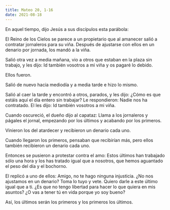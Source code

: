 ```yaml
---
title: Mateo 20, 1-16
date: 2021-08-18
---
```


En aquel tiempo, dijo Jesús a sus discípulos esta parábola: 

El Reino de los Cielos se parece a un propietario que al amanecer salió a contratar jornaleros para su viña.
Después de ajustarse con ellos en un denario por jornada, los mandó a la viña.

Salió otra vez a media mañana, vio a otros que estaban en la plaza sin trabajo, y les dijo: Id también vosotros a mi viña y os pagaré lo debido.

Ellos fueron.

Salió de nuevo hacia mediodía y a media tarde e hizo lo mismo.

Salió al caer la tarde y encontró a otros, parados, y les dijo: ¿Cómo es que estáis aquí
el día entero sin trabajar? Le respondieron: Nadie nos ha contratado.
El les dijo: Id también vosotros a mi viña.

Cuando oscureció, el dueño dijo al capataz: Llama a los jornaleros y págales el
jornal, empezando por los últimos y acabando por los primeros.

Vinieron los del atardecer y recibieron un denario cada uno.

Cuando llegaron los primeros, pensaban que recibirían más, pero ellos también
recibieron un denario cada uno.

Entonces se pusieron a protestar contra el amo: Estos últimos han trabajado sólo
una hora y los has tratado igual que a nosotros, que hemos aguantado el peso del
día y el bochorno.

El replicó a uno de ellos: Amigo, no te hago ninguna injusticia.
¿No nos ajustamos en un denario? Toma lo tuyo y vete.
Quiero darle a este último igual que a ti.
¿Es que no tengo libertad para hacer lo que quiera en mis asuntos? ¿O vas a tener tú
en vida porque yo soy bueno? 

Así, los últimos serán los primeros y los primeros los últimos.